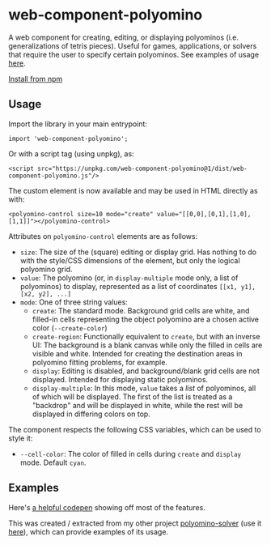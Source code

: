 web-component-polyomino
=======================

A web component for creating, editing, or displaying polyominos (i.e. generalizations of tetris pieces). 
Useful for games, applications, or solvers that require the user to specify certain polyominos.
See examples of usage [here](https://cemulate.github.io/polyomino-solver).

[Install from npm](https://www.npmjs.com/package/web-component-polyomino)

## Usage

Import the library in your main entrypoint:

```
import 'web-component-polyomino';
```

Or with a script tag (using unpkg), as:
```
<script src="https://unpkg.com/web-component-polyomino@1/dist/web-component-polyomino.js"/>
```

The custom element is now available and may be used in HTML directly as with:
```
<polyomino-control size=10 mode="create" value="[[0,0],[0,1],[1,0],[1,1]]"></polyomino-control>
```

Attributes on `polyomino-control` elements are as follows:

* `size`: The size of the (square) editing or display grid.
Has nothing to do with the style/CSS dimensions of the element, but only the logical polyomino grid.
* `value`: The polyomino (or, in `display-multiple` mode only, a list of polyominos) to display, represented as a list of coordinates `[[x1, y1], [x2, y2], ...]`
* `mode`: One of three string values:
    - `create`:
    The standard mode.
    Background grid cells are white, and filled-in cells representing the object polyomino are a chosen active color (`--create-color`)
    - `create-region`:
    Functionally equivalent to `create`, but with an inverse UI:
    The background is a blank canvas while only the filled in cells are visible and white.
    Intended for creating the destination areas in polyomino fitting problems, for example.
    - `display`:
    Editing is disabled, and background/blank grid cells are not displayed.
    Intended for displaying static polyominos.
    - `display-multiple`:
    In this mode, `value` takes a *list* of polyominos, all of which will be displayed.
    The first of the list is treated as a "backdrop" and will be displayed in white, while the rest will be displayed in differing colors on top.

The component respects the following CSS variables, which can be used to style it:

* `--cell-color`: The color of filled in cells during `create` and `display` mode.
Default `cyan`.

## Examples

Here's [a helpful codepen](https://codepen.io/cemulate/pen/dExpJw) showing off most of the features.

This was created / extracted from my other project [polyomino-solver](https://github.com/cemulate/polyomino-solver) (use it [here](https://cemulate.github.io/polyomino-solver)), which can provide examples of its usage.